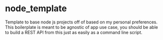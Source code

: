 # node_template
Template to base node js projects off of based on my personal preferences. This boilerplate is meant to be agnostic of app use case, you should be able to build a REST API from this just as easily as a command line script.
